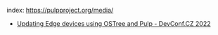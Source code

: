 index: https://pulpproject.org/media/

- [Updating Edge devices using OSTree and Pulp - DevConf.CZ 2022](https://youtu.be/zpAT7obVNk0)
